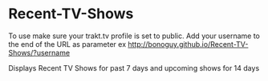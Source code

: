 Recent-TV-Shows
===============

To use make sure your trakt.tv profile is set to public.  Add your username to the end of the URL as parameter
ex http://bonoguy.github.io/Recent-TV-Shows/?username

Displays Recent TV Shows for past 7 days and upcoming shows for 14 days
